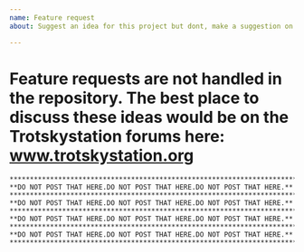 ```yaml
---
name: Feature request
about: Suggest an idea for this project but dont, make a suggestion on the forums instead

---
```


# Feature requests are not handled in the repository. The best place to discuss these ideas would be on the Trotskystation forums here: www.trotskystation.org

```
*************************************************************************************
**DO NOT POST THAT HERE.DO NOT POST THAT HERE.DO NOT POST THAT HERE.**
*************************************************************************************
**DO NOT POST THAT HERE.DO NOT POST THAT HERE.DO NOT POST THAT HERE.**
*************************************************************************************
**DO NOT POST THAT HERE.DO NOT POST THAT HERE.DO NOT POST THAT HERE.**
*************************************************************************************
**DO NOT POST THAT HERE.DO NOT POST THAT HERE.DO NOT POST THAT HERE.**
*************************************************************************************
```
